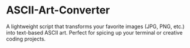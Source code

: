 # ASCII-Art-Converter
A lightweight script that transforms your favorite images (JPG, PNG, etc.) into text-based ASCII art. Perfect for spicing up your terminal or creative coding projects.
